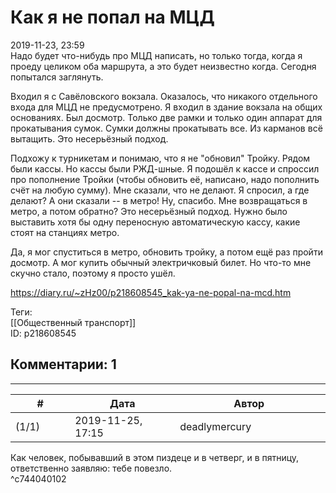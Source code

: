 Как я не попал на МЦД
=====================

  
2019-11-23, 23:59  
 Надо будет что-нибудь про МЦД написать, но только тогда, когда я проеду целиком оба маршрута, а это будет неизвестно когда. Сегодня попытался заглянуть.   
   
 Входил я с Савёловского вокзала. Оказалось, что никакого отдельного входа для МЦД не предусмотрено. Я входил в здание вокзала на общих основаниях. Был досмотр. Только две рамки и только один аппарат для прокатывания сумок. Сумки должны прокатывать все. Из карманов всё вытащить. Это несерьёзный подход.   
   
 Подхожу к турникетам и понимаю, что я не "обновил" Тройку. Рядом были кассы. Но кассы были РЖД-шные. Я подошёл к кассе и спроссил про пополнение Тройки (чтобы обновить её, написано, надо пополнить счёт на любую сумму). Мне сказали, что не делают. Я спросил, а где делают? А они сказали -- в метро! Ну, спасибо. Мне возвращаться в метро, а потом обратно? Это несерьёзный подход. Нужно было выставить хотя бы одну переносную автоматическую кассу, какие стоят на станциях метро.   
   
 Да, я мог спуститься в метро, обновить тройку, а потом ещё раз пройти досмотр. А мог купить обычный электричковый билет. Но что-то мне скучно стало, поэтому я просто ушёл.   
  
<https://diary.ru/~zHz00/p218608545_kak-ya-ne-popal-na-mcd.htm>  
  
Теги:  
[[Общественный транспорт]]  
ID: p218608545  


Комментарии: 1
--------------

  


---



|         #         |              Дата              |                     Автор                     |           ID           |
| --- | --- | --- | --- |
| (1/1) | 2019-11-25, 17:15 | deadlymercury | c744040102 |

  
 Как человек, побывавший в этом пиздеце и в четверг, и в пятницу, ответственно заявляю: тебе повезло.   
 ^c744040102